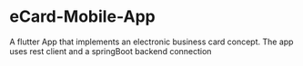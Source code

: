 # eCard-Mobile-App
A flutter App that implements an electronic business card concept. The app uses rest client and a springBoot backend connection
